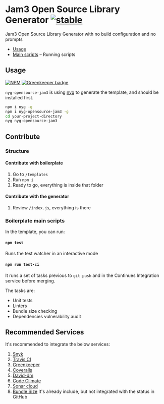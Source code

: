 # Jam3 Open Source Library Generator [![stable](http://hughsk.github.io/stability-badges/dist/stable.svg)](http://github.com/hughsk/stability-badges)

Jam3 Open Source Library Generator with no build configuration and no prompts

* [Usage](#usage)
* [Main scripts](#main-scripts) – Running scripts

## Usage

[![NPM](https://nodei.co/npm/nyg-opensource-jam3.png)](https://www.npmjs.com/package/nyg-opensource-jam3) [![Greenkeeper badge](https://badges.greenkeeper.io/Jam3/nyg-opensource-jam3.svg)](https://greenkeeper.io/)

`nyg-opensource-jam3` is using [nyg](https://github.com/Jam3/nyg) to generate the template, and should be installed first.

```bash
npm i nyg -g
npm i nyg-opensource-jam3 -g
cd your-project-directory
nyg nyg-opensource-jam3
```

## Contribute

### Structure

#### Contribute with boilerplate

1.  Go to `/templates`
2.  Run `npm i`
3.  Ready to go, everything is inside that folder

#### Contribute with the generator

1.  Review `/index.js`, everything is there

### Boilerplate main scripts

In the template, you can run:

#### `npm test`

Runs the test watcher in an interactive mode

#### `npm run test-ci`

It runs a set of tasks previous to `git push` and in the Continues Integration service before merging.

The tasks are:
- Unit tests
- Linters
- Bundle size checking
- Dependencies vulnerability audit

## Recommended Services

It's recommended to integrate the below services:
1. [Snyk](https://snyk.io/)
2. [Travis CI](https://travis-ci.org/)
3. [Greenkeeper](https://greenkeeper.io/)
4. [Coveralls](https://coveralls.io/)
5. [David-dm](https://david-dm.org/)
6. [Code Climate](https://codeclimate.com)
7. [Sonar cloud](https://sonarcloud.io/)
8. [Bundle Size](https://github.com/siddharthkp/bundlesize) It's already include, but not integrated with the status in GitHub
